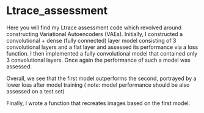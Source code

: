 # Ltrace_assessment

Here you will find my Ltrace assessment code which revolved around constructing Variational Autoencoders (VAEs). Initially, I constructed a convolutional + dense (fully connected) layer model consisting of 3 convolutional layers and a flat layer and assessed its performance via a loss function. I then implemented a fully convolutional model that contained only 3 convolutional layers. Once again the performance of such a model was assessed. 

Overall, we see that the first model outperforms the second, portrayed by a lower loss after model training ( note: model performance should be also assessed on a test set)

Finally, I wrote a function that recreates images based on the first model.
